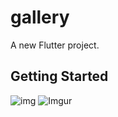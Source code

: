 # gallery

A new Flutter project.

## Getting Started
![img](https://i.imgur.com/aveFbCk.png)
![Imgur](https://imgur.com/bEKBvbT)